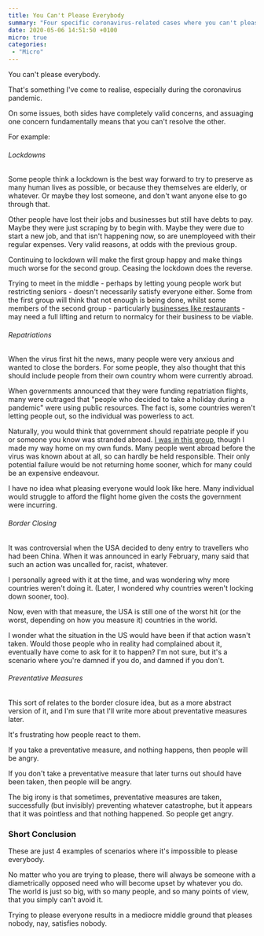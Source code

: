 ```yaml
---
title: You Can't Please Everybody
summary: "Four specific coronavirus-related cases where you can't please everybody."
date: 2020-05-06 14:51:50 +0100
micro: true
categories:
 - "Micro"
---
```


You can't please everybody.

That's something I've come to realise, especially during the coronavirus pandemic.

On some issues, both sides have completely valid concerns, and assuaging one concern fundamentally means that you can't resolve the other.

For example:

###### Lockdowns

Some people think a lockdown is the best way forward to try to preserve as many human lives as possible, or because they themselves are elderly, or whatever. Or maybe they lost someone, and don't want anyone else to go through that.

Other people have lost their jobs and businesses but still have debts to pay. Maybe they were just scraping by to begin with. Maybe they were due to start a new job, and that isn't happening now, so are unemployeed with their regular expenses. Very valid reasons, at odds with the previous group.

Continuing to lockdown will make the first group happy and make things much worse for the second group. Ceasing the lockdown does the reverse.

Trying to meet in the middle - perhaps by letting young people work but restricting seniors - doesn't necessarily satisfy everyone either. Some from the first group will think that not enough is being done, whilst some members of the second group - particularly [businesses like restaurants](https://www.nytimes.com/2020/04/23/magazine/closing-prune-restaurant-covid.html) - may need a full lifting and return to normalcy for their business to be viable.

###### Repatriations

When the virus first hit the news, many people were very anxious and wanted to close the borders. For some people, they also thought that this should include people from their own country whom were currently abroad.

When governments announced that they were funding repatriation flights, many were outraged that "people who decided to take a holiday during a pandemic" were using public resources. The fact is, some countries weren't letting people out, so the individual was powerless to act.

Naturally, you would think that government should repatriate people if you or someone you know was stranded abroad. [I was in this group](/repatriated/), though I made my way home on my own funds. Many people went abroad before the virus was known about at all, so can hardly be held responsible. Their only potential failure would be not returning home sooner, which for many could be an expensive endeavour.

I have no idea what pleasing everyone would look like here. Many individual would struggle to afford the flight home given the costs the government were incurring.

###### Border Closing

It was controversial when the USA decided to deny entry to travellers who had been China. When it was announced in early February, many said that such an action was uncalled for, racist, whatever.

I personally agreed with it at the time, and was wondering why more countries weren't doing it. (Later, I wondered why countries weren't locking down sooner, too).

Now, even with that measure, the USA is still one of the worst hit (or the worst, depending on how you measure it) countries in the world.

I wonder what the situation in the US would have been if that action wasn't taken. Would those people who in reality had complained about it, eventually have come to ask for it to happen? I'm not sure, but it's a scenario where you're damned if you do, and damned if you don't.

###### Preventative Measures

This sort of relates to the border closure idea, but as a more abstract version of it, and I'm sure that I'll write more about preventative measures later.

It's frustrating how people react to them.

If you take a preventative measure, and nothing happens, then people will be angry.

If you don't take a preventative measure that later turns out should have been taken, then people will be angry.

The big irony is that sometimes, preventative measures are taken, successfully (but invisibly) preventing whatever catastrophe, but it appears that it was pointless and that nothing happened. So people get angry.

### Short Conclusion

These are just 4 examples of scenarios where it's impossible to please everybody.

No matter who you are trying to please, there will always be someone with a diametrically opposed need who will become upset by whatever you do. The world is just so big, with so many people, and so many points of view, that you simply can't avoid it.

Trying to please everyone results in a mediocre middle ground that pleases nobody, nay, satisfies nobody.

